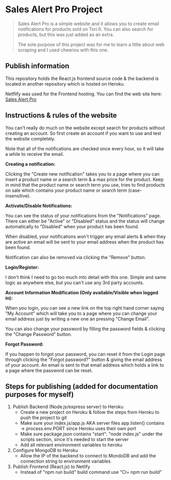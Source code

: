 # Sales Alert Pro Project

> Sales Alert Pro is a simple website and it allows you to create email notifications for products sold on Tori.fi. You can also search for products, but this was just added as an extra.
> 
> The sole purpose of this project was for me to learn a little about web scraping and I used cheerios with this one.

## Publish information

This repository holds the React.js frontend source code & the backend is located in another repository which is hosted on Heroku.

Netflify was used for the Frontend hosting. You can find the web site here: [Sales Alert Pro](https://keen-cassata-9a91f3.netlify.app/)


## Instructions & rules of the website
You can't really do much on the website except search for products without creating an account. So first create an account if you want to use and test the website completely.

Note that all of the notifications are checked once every hour, so it will take a while to receive the email.


**Creating a notification:**

Clicking the "Create new notification" takes you to a page where you can insert a product name or a search term & a max price for the product. Keep in mind that the product name or search term you use, tries to find products on sale which contains your product name or search term (case-insensitive).

**Activate/Disable Notifications:**

You can see the status of your notifications from the "Notifications" page. There can either be "Active" or "Disabled" status and the status will change automatically to "Disabled" when your product has been found.

When disabled, your notifications won't trigger any email alerts & when they are active an email will be sent to your email address when the product has been found.

Notification can also be removed via clicking the "Remove" button.

**Login/Register:**

I don't think I need to go too much into detail with this one. Simple and same logic as anywhere else, but you can't use any 3rd party accounts.

**Account Information Modification (Only available/Visible when logged in):**

When you login, you can see a new link on the top right hand corner saying "My Account" which will take you to a page where you can change your email address just by writing a new one an pressing "Change Email".

You can also change your password by filling the password fields & clicking the "Change Password" button.

**Forgot Password:**

If you happen to forgot your password, you can reset it from the Login page through clicking the "Forgot password?" button & giving the email address of your account. An email is sent to that email address which holds a link to a page where the password can be reset.

## Steps for publishing (added for documentation purposes for myself)
1. Publish Backend (Node.js/express server) to Heroku
    - Create a new project on Heroku & follow the steps from Heroku to push the project to git
    - Make sure your index.js/app.js AKA server files app.listen() contains -> process.env.PORT since Heroku uses their own port
    - Make sure package.json contains "start": "node index.js" under the scripts section, since it's needed to start the server
    - Add all relevant environment variables to heroku
2. Configure MongoDB to Heroku
    - Allow the IP of the backend to connect to MondoDB and add the connection string to environment variables
3. Publish Frontend (React.js) to Netlify
    - Instead of "npm run build" build command use "CI= npm run build"
